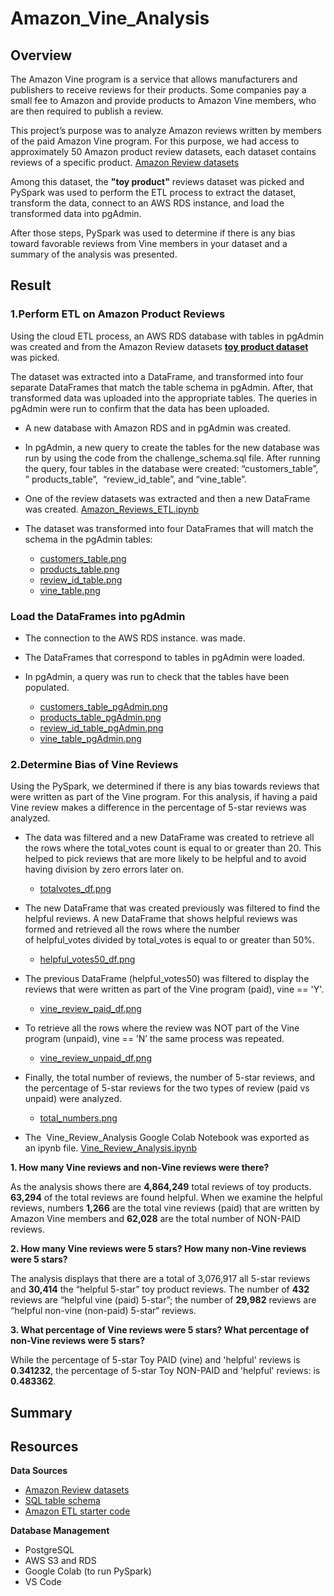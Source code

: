# Amazon_Vine_Analysis

## Overview 

The Amazon Vine program is a service that allows manufacturers and publishers to receive reviews for their products. Some companies pay a small fee to Amazon and provide products to Amazon Vine members, who are then required to publish a review.

This project’s purpose was to analyze Amazon reviews written by members of the paid Amazon Vine program. For this purpose, we had access to approximately 50 Amazon product review datasets, each dataset contains reviews of a specific product. [Amazon Review datasets](https://s3.amazonaws.com/amazon-reviews-pds/tsv/index.txt)

Among this dataset, the **"toy product"** reviews dataset was picked and PySpark was used to perform the ETL process to extract the dataset, transform the data, connect to an AWS RDS instance, and load the transformed data into pgAdmin. 

After those steps, PySpark was used to determine if there is any bias toward favorable reviews from Vine members in your dataset and a summary of the analysis was presented. 

## Result 

### 1.Perform ETL on Amazon Product Reviews

Using the cloud ETL process, an AWS RDS database with tables in pgAdmin was created and from the Amazon Review datasets **[toy product dataset](https://s3.amazonaws.com/amazon-reviews-pds/tsv/amazon_reviews_us_Toys_v1_00.tsv.gz)** was picked.

The dataset was extracted into a DataFrame, and transformed into four separate DataFrames that match the table schema in pgAdmin. After, that transformed data was uploaded into the appropriate tables. The queries in pgAdmin were run to confirm that the data has been uploaded.

* A new database with Amazon RDS and in pgAdmin was created. 
* In pgAdmin, a new query to create the tables for the new database was run by using the code from the challenge_schema.sql file. After running the query, four tables in the database were created: “customers_table”, ” products_table”,  “review_id_table”, and “vine_table”.
* One of the review datasets was extracted and then a new DataFrame was created. [Amazon_Reviews_ETL.ipynb](https://github.com/duygusimsek/Amazon_Vine_Analysis/blob/main/Amazon_Reviews_ETL.ipynb)
* The dataset was transformed into four DataFrames that will match the schema in the pgAdmin tables:

    * [customers_table.png](https://github.com/duygusimsek/Amazon_Vine_Analysis/blob/main/Deliverable_1_images/customers_table.png)
    * [products_table.png](https://github.com/duygusimsek/Amazon_Vine_Analysis/blob/main/Deliverable_1_images/products_table.png)
    * [review_id_table.png](https://github.com/duygusimsek/Amazon_Vine_Analysis/blob/main/Deliverable_1_images/review_id_table.png)
    * [vine_table.png](https://github.com/duygusimsek/Amazon_Vine_Analysis/blob/main/Deliverable_1_images/vine_table.png)

### Load the DataFrames into pgAdmin
* The connection to the AWS RDS instance. was made. 
* The DataFrames that correspond to tables in pgAdmin were loaded. 
* In pgAdmin, a query was run to check that the tables have been populated.

   * [customers_table_pgAdmin.png](https://github.com/duygusimsek/Amazon_Vine_Analysis/blob/main/Deliverable_1_images/customers_table_pgAdmin.png)
   * [products_table_pgAdmin.png](https://github.com/duygusimsek/Amazon_Vine_Analysis/blob/main/Deliverable_1_images/products_table_pgAdmin.png)
   * [review_id_table_pgAdmin.png](https://github.com/duygusimsek/Amazon_Vine_Analysis/blob/main/Deliverable_1_images/review_id_table_pgAdmin.png)
   * [vine_table_pgAdmin.png](https://github.com/duygusimsek/Amazon_Vine_Analysis/blob/main/Deliverable_1_images/vine_table_pgAdmin.png)

### 2.Determine Bias of Vine Reviews 

Using the PySpark, we determined if there is any bias towards reviews that were written as part of the Vine program. For this analysis, if having a paid Vine review makes a difference in the percentage of 5-star reviews was analyzed. 

* The data was filtered and a new DataFrame was created to retrieve all the rows where the total_votes count is equal to or greater than 20. This helped to pick reviews that are more likely to be helpful and to avoid having division by zero errors later on.

   * [totalvotes_df.png](https://github.com/duygusimsek/Amazon_Vine_Analysis/blob/main/Deliverable_2_images/totalvotes_df.png)
* The new DataFrame that was created previously was filtered to find the helpful reviews. A new DataFrame that shows helpful reviews was formed and retrieved all the rows where the number of helpful_votes divided by total_votes is equal to or greater than 50%.

   * [helpful_votes50_df.png](https://github.com/duygusimsek/Amazon_Vine_Analysis/blob/main/Deliverable_2_images/helpful_votes50_df.png)
* The previous DataFrame (helpful_votes50) was filtered to display the reviews that were written as part of the Vine program (paid), vine == 'Y'. 

   * [vine_review_paid_df.png](https://github.com/duygusimsek/Amazon_Vine_Analysis/blob/main/Deliverable_2_images/vine_review_paid_df.png)
* To retrieve all the rows where the review was NOT part of the Vine program (unpaid), vine == ’N’ the same process was repeated. 

   * [vine_review_unpaid_df.png](https://github.com/duygusimsek/Amazon_Vine_Analysis/blob/main/Deliverable_2_images/vine_review_unpaid_df.png)
* Finally, the total number of reviews, the number of 5-star reviews, and the percentage of 5-star reviews for the two types of review (paid vs unpaid) were analyzed. 

   * [total_numbers.png](https://github.com/duygusimsek/Amazon_Vine_Analysis/blob/main/Deliverable_2_images/total_numbers.png)
* The  Vine_Review_Analysis Google Colab Notebook was exported as an ipynb file. [Vine_Review_Analysis.ipynb](https://github.com/duygusimsek/Amazon_Vine_Analysis/blob/main/Vine_Review_Analysis.ipynb)

**1. How many Vine reviews and non-Vine reviews were there?**

As the analysis shows there are **4,864,249** total reviews of toy products.  **63,294** of the total reviews are found helpful. When we examine the helpful reviews, numbers **1,266** are the total vine reviews (paid) that are written by Amazon Vine members and **62,028** are the total number of NON-PAID  reviews. 

**2. How many Vine reviews were 5 stars? How many non-Vine reviews were 5 stars?**

The analysis displays that there are a total of 3,076,917 all 5-star reviews and **30,414** the “helpful 5-star” toy product reviews. The number of **432** reviews are “helpful vine (paid) 5-star”; the number of **29,982** reviews are “helpful non-vine (non-paid) 5-star“ reviews. 

**3. What percentage of Vine reviews were 5 stars? What percentage of non-Vine reviews were 5 stars?**

While the percentage of 5-star Toy PAID (vine) and 'helpful' reviews is **0.341232**, the percentage of 5-star Toy NON-PAID and 'helpful' reviews: is **0.483362**. 

## Summary 





## Resources

**Data Sources** 
* [Amazon Review datasets](https://s3.amazonaws.com/amazon-reviews-pds/tsv/index.txt)
* [SQL table schema](https://github.com/duygusimsek/Amazon_Vine_Analysis/blob/main/challenge_schema%20(2).sql)
* [Amazon ETL starter code](https://github.com/duygusimsek/Amazon_Vine_Analysis/blob/main/Amazon_Reviews_ETL_starter_code%20(2).ipynb)

**Database Management** 
* PostgreSQL
* AWS S3 and RDS
* Google Colab (to run PySpark)
* VS Code 
